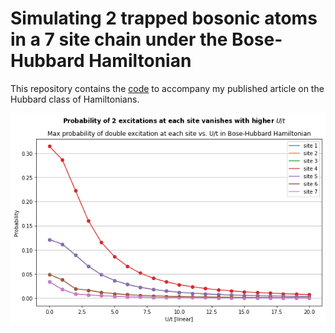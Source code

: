 # Simulating 2 trapped bosonic atoms in a 7 site chain under the Bose-Hubbard Hamiltonian
This repository contains the [code](./bosehubbard_simulations.ipynb) to accompany my published article on the Hubbard class of Hamiltonians. 

![](./images/ut_evolve_stats.png)
